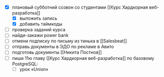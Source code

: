 - [x] плановый субботний созвон со студентами [[Курс Хардкорная веб-разработка]]
	- [x] выложить запись
	- [x] добавить таймкоды
- [ ] проверка заданий курса
- [ ] найди-закажи power bank
- [ ] отмени подписку по письму из тинька в [[Salesbeat]]
- [ ] отправь документы в ЭДО по рекламе в Авито
- [ ] подготовь документы [[Никита Постнов]]
- [ ] пиши 11ю главу [[Курс Хардкорная веб-разработка]] по базовому PostgreSQL:
	- [ ] урок «Union»
